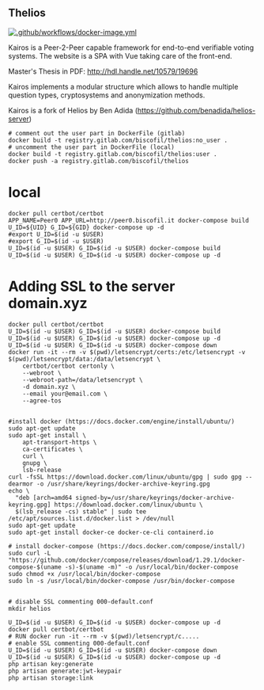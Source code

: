 ## Thelios

[![.github/workflows/docker-image.yml](https://github.com/biscofil/kairos_php/actions/workflows/docker-image.yml/badge.svg)](https://github.com/biscofil/kairos_php/actions/workflows/docker-image.yml)

Kairos is a Peer-2-Peer capable framework for end-to-end verifiable voting systems. The website is a SPA with Vue taking care of the front-end.

Master's Thesis in PDF: http://hdl.handle.net/10579/19696

Kairos implements a modular structure which allows to handle multiple question types, cryptosystems and anonymization methods.

Kairos is a fork of Helios by Ben Adida (https://github.com/benadida/helios-server)

```shell
# comment out the user part in DockerFile (gitlab)
docker build -t registry.gitlab.com/biscofil/thelios:no_user .
# uncomment the user part in DockerFile (local)
docker build -t registry.gitlab.com/biscofil/thelios:user .
docker push -a registry.gitlab.com/biscofil/thelios
```

# local
```shell
docker pull certbot/certbot
APP_NAME=Peer0 APP_URL=http://peer0.biscofil.it docker-compose build
U_ID=${UID} G_ID=${GID} docker-compose up -d
#export U_ID=$(id -u $USER)
#export G_ID=$(id -u $USER)
U_ID=$(id -u $USER) G_ID=$(id -u $USER) docker-compose build
U_ID=$(id -u $USER) G_ID=$(id -u $USER) docker-compose up -d
```

# Adding SSL to the server domain.xyz
```shell
docker pull certbot/certbot
U_ID=$(id -u $USER) G_ID=$(id -u $USER) docker-compose build
U_ID=$(id -u $USER) G_ID=$(id -u $USER) docker-compose up -d
U_ID=$(id -u $USER) G_ID=$(id -u $USER) docker-compose down
docker run -it --rm -v $(pwd)/letsencrypt/certs:/etc/letsencrypt -v $(pwd)/letsencrypt/data:/data/letsencrypt \
    certbot/certbot certonly \
    --webroot \
    --webroot-path=/data/letsencrypt \
    -d domain.xyz \
    --email your@email.com \
    --agree-tos
```


```shell

#install docker (https://docs.docker.com/engine/install/ubuntu/)
sudo apt-get update
sudo apt-get install \
    apt-transport-https \
    ca-certificates \
    curl \
    gnupg \
    lsb-release
curl -fsSL https://download.docker.com/linux/ubuntu/gpg | sudo gpg --dearmor -o /usr/share/keyrings/docker-archive-keyring.gpg
echo \
  "deb [arch=amd64 signed-by=/usr/share/keyrings/docker-archive-keyring.gpg] https://download.docker.com/linux/ubuntu \
  $(lsb_release -cs) stable" | sudo tee /etc/apt/sources.list.d/docker.list > /dev/null
sudo apt-get update
sudo apt-get install docker-ce docker-ce-cli containerd.io

# install docker-compose (https://docs.docker.com/compose/install/)
sudo curl -L "https://github.com/docker/compose/releases/download/1.29.1/docker-compose-$(uname -s)-$(uname -m)" -o /usr/local/bin/docker-compose
sudo chmod +x /usr/local/bin/docker-compose
sudo ln -s /usr/local/bin/docker-compose /usr/bin/docker-compose


# disable SSL commenting 000-default.conf
mkdir helios

U_ID=$(id -u $USER) G_ID=$(id -u $USER) docker-compose up -d
docker pull certbot/certbot
# RUN docker run -it --rm -v $(pwd)/letsencrypt/c.....
# enable SSL commenting 000-default.conf
U_ID=$(id -u $USER) G_ID=$(id -u $USER) docker-compose down
U_ID=$(id -u $USER) G_ID=$(id -u $USER) docker-compose up -d
php artisan key:generate
php artisan generate:jwt-keypair
php artisan storage:link
```
